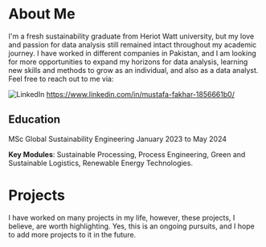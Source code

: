 
# About Me
I'm a fresh sustainability graduate from Heriot Watt university, but my love and passion for data analysis still remained intact throughout my academic journey. I have worked in different companies in Pakistan, and I am looking for more opportunities to expand my horizons for data analysis, learning new skills and methods to grow as an individual, and also as a data analyst. Feel free to reach out to me via:

![LinkedIn](https://img.shields.io/badge/LinkedIn-Connect-blue?style=flat&logo=linkedin) https://www.linkedin.com/in/mustafa-fakhar-1856661b0/ 

## Education
MSc Global Sustainability Engineering                                       January 2023 to May 2024

**Key Modules**: Sustainable Processing, Process Engineering, Green and Sustainable Logistics, Renewable Energy Technologies. 

# Projects
I have worked on many projects in my life, however, these projects, I believe, are worth highlighting. Yes, this is an ongoing pursuits, and I hope to add more projects to it in the future. 


